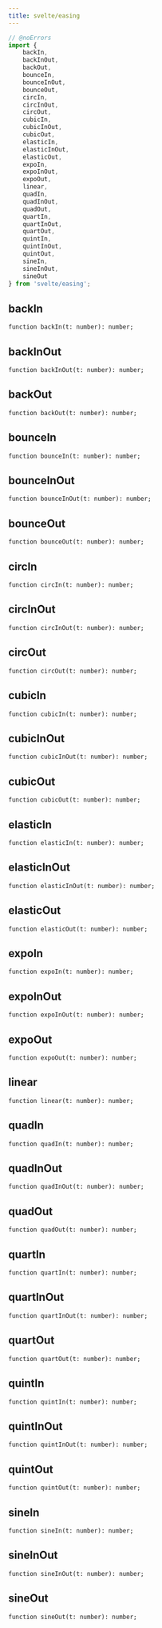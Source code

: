 ```yaml
---
title: svelte/easing
---
```




```js
// @noErrors
import {
	backIn,
	backInOut,
	backOut,
	bounceIn,
	bounceInOut,
	bounceOut,
	circIn,
	circInOut,
	circOut,
	cubicIn,
	cubicInOut,
	cubicOut,
	elasticIn,
	elasticInOut,
	elasticOut,
	expoIn,
	expoInOut,
	expoOut,
	linear,
	quadIn,
	quadInOut,
	quadOut,
	quartIn,
	quartInOut,
	quartOut,
	quintIn,
	quintInOut,
	quintOut,
	sineIn,
	sineInOut,
	sineOut
} from 'svelte/easing';
```

## backIn



<div class="ts-block">

```dts
function backIn(t: number): number;
```

</div>

## backInOut



<div class="ts-block">

```dts
function backInOut(t: number): number;
```

</div>

## backOut



<div class="ts-block">

```dts
function backOut(t: number): number;
```

</div>

## bounceIn



<div class="ts-block">

```dts
function bounceIn(t: number): number;
```

</div>

## bounceInOut



<div class="ts-block">

```dts
function bounceInOut(t: number): number;
```

</div>

## bounceOut



<div class="ts-block">

```dts
function bounceOut(t: number): number;
```

</div>

## circIn



<div class="ts-block">

```dts
function circIn(t: number): number;
```

</div>

## circInOut



<div class="ts-block">

```dts
function circInOut(t: number): number;
```

</div>

## circOut



<div class="ts-block">

```dts
function circOut(t: number): number;
```

</div>

## cubicIn



<div class="ts-block">

```dts
function cubicIn(t: number): number;
```

</div>

## cubicInOut



<div class="ts-block">

```dts
function cubicInOut(t: number): number;
```

</div>

## cubicOut



<div class="ts-block">

```dts
function cubicOut(t: number): number;
```

</div>

## elasticIn



<div class="ts-block">

```dts
function elasticIn(t: number): number;
```

</div>

## elasticInOut



<div class="ts-block">

```dts
function elasticInOut(t: number): number;
```

</div>

## elasticOut



<div class="ts-block">

```dts
function elasticOut(t: number): number;
```

</div>

## expoIn



<div class="ts-block">

```dts
function expoIn(t: number): number;
```

</div>

## expoInOut



<div class="ts-block">

```dts
function expoInOut(t: number): number;
```

</div>

## expoOut



<div class="ts-block">

```dts
function expoOut(t: number): number;
```

</div>

## linear



<div class="ts-block">

```dts
function linear(t: number): number;
```

</div>

## quadIn



<div class="ts-block">

```dts
function quadIn(t: number): number;
```

</div>

## quadInOut



<div class="ts-block">

```dts
function quadInOut(t: number): number;
```

</div>

## quadOut



<div class="ts-block">

```dts
function quadOut(t: number): number;
```

</div>

## quartIn



<div class="ts-block">

```dts
function quartIn(t: number): number;
```

</div>

## quartInOut



<div class="ts-block">

```dts
function quartInOut(t: number): number;
```

</div>

## quartOut



<div class="ts-block">

```dts
function quartOut(t: number): number;
```

</div>

## quintIn



<div class="ts-block">

```dts
function quintIn(t: number): number;
```

</div>

## quintInOut



<div class="ts-block">

```dts
function quintInOut(t: number): number;
```

</div>

## quintOut



<div class="ts-block">

```dts
function quintOut(t: number): number;
```

</div>

## sineIn



<div class="ts-block">

```dts
function sineIn(t: number): number;
```

</div>

## sineInOut



<div class="ts-block">

```dts
function sineInOut(t: number): number;
```

</div>

## sineOut



<div class="ts-block">

```dts
function sineOut(t: number): number;
```

</div>


